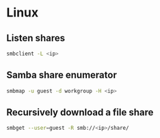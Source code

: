 # Linux
## Listen shares
```sh
smbclient -L <ip>
```

## Samba share enumerator
```sh
smbmap -u guest -d workgroup -H <ip>
```

## Recursively download a file share
```sh
smbget --user=guest -R smb://<ip>/share/
```
